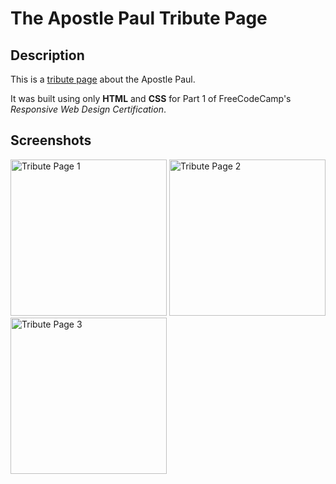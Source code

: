 
# The Apostle Paul Tribute Page

## Description

This is a [tribute page](https://woojinv.github.io/FCC-Tribute-Page/) about the Apostle Paul. 

It was built using only **HTML** and **CSS** for Part 1 of FreeCodeCamp's *Responsive Web Design Certification*.

## Screenshots

<img src="https://i.imgur.com/mxBd5rc.png" alt="Tribute Page 1" width="250"> <img src="https://i.imgur.com/vdK1xJJ.png" alt="Tribute Page 2" width="250"> <img src="https://i.imgur.com/YXQcNtN.png" alt="Tribute Page 3" width="250">

